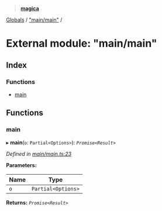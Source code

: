 > **[magica](../README.md)**

[Globals](../README.md) / ["main/main"](_main_main_.md) /

# External module: "main/main"

## Index

### Functions

* [main](_main_main_.md#main)

## Functions

###  main

▸ **main**(`o`: `Partial<Options>`): *`Promise<Result>`*

*Defined in [main/main.ts:23](https://github.com/cancerberoSgx/magica/blob/cc2de79/src/main/main.ts#L23)*

**Parameters:**

Name | Type |
------ | ------ |
`o` | `Partial<Options>` |

**Returns:** *`Promise<Result>`*